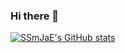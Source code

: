 ### Hi there 👋

<!--
**SSmJaE/SSmJaE** is a ✨ _special_ ✨ repository because its `README.md` (this file) appears on your GitHub profile.

Here are some ideas to get you started:

- 🔭 I’m currently working on ...
- 🌱 I’m currently learning ...
- 👯 I’m looking to collaborate on ...
- 🤔 I’m looking for help with ...
- 💬 Ask me about ...
- 📫 How to reach me: ...
- 😄 Pronouns: ...
- ⚡ Fun fact: ...
-->

[![SSmJaE's GitHub stats](https://github-readme-stats.vercel.app/api?username=SSmJaE&show_icons=true)](https://github.com/anuraghazra/github-readme-stats)
